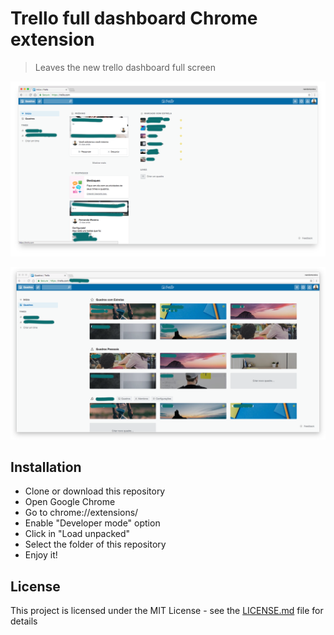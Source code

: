 # Trello full dashboard Chrome extension

> Leaves the new trello dashboard full screen

![screenshot full dashboad 1](/screenshots/trello-dashboard-full-screen-1.png "screenshot full dashboad 1")

![screenshot full dashboad 2](/screenshots/trello-dashboard-full-screen-2.png "screenshot full dashboad 2")

## Installation

- Clone or download this repository
- Open Google Chrome
- Go to chrome://extensions/
- Enable "Developer mode" option
- Click in "Load unpacked"
- Select the folder of this repository
- Enjoy it!

## License

This project is licensed under the MIT License - see the [LICENSE.md](LICENSE.md) file for details
